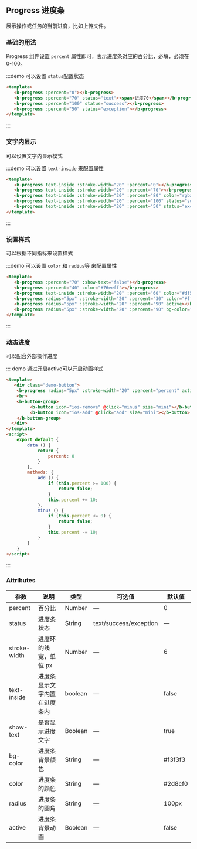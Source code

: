 ## Progress 进度条

展示操作或任务的当前进度，比如上传文件。

### 基础的用法

Progress 组件设置 `percent` 属性即可，表示进度条对应的百分比，必填，必须在 0-100。

:::demo 可以设置 `status`配置状态
```html
<template>
   <b-progress :percent="0"></b-progress>
   <b-progress :percent="70" status="text"><span>进度70</span></b-progress>
   <b-progress :percent="100" status="success"></b-progress>
   <b-progress :percent="50" status="exception"></b-progress>
</template>
```
:::

### 文字内显示

可以设置文字内显示模式

:::demo 可以设置 `text-inside` 来配置属性
```html
<template>
   <b-progress text-inside :stroke-width="20" :percent="0"></b-progress>
   <b-progress text-inside :stroke-width="20" :percent="70"></b-progress>
   <b-progress text-inside :stroke-width="20" :percent="80" color="rgba(142, 113, 199, 0.7)"></b-progress>
   <b-progress text-inside :stroke-width="20" :percent="100" status="success"></b-progress>
   <b-progress text-inside :stroke-width="20" :percent="50" status="exception"></b-progress>
</template>
```
:::

### 设置样式

可以根据不同指标来设置样式

:::demo 可以设置 `color` 和 `radius`等 来配置属性
```html
<template>
   <b-progress :percent="70" :show-text="false"></b-progress>
   <b-progress :percent="40" color="#76eeff"></b-progress>
   <b-progress text-inside :stroke-width="20" :percent="60" color="#df52ff"></b-progress>
   <b-progress radius="5px" :stroke-width="20" :percent="30" color="#ffcf2f"></b-progress>
   <b-progress radius="5px" :stroke-width="20" :percent="90" active></b-progress>
   <b-progress radius="5px" :stroke-width="20" :percent="90" bg-color="#fff"></b-progress>
</template>
```
:::

### 动态进度

可以配合外部操作进度

::: demo 通过开启active可以开启动画样式
```html  
<template>
   <div class="demo-button">
    <b-progress radius="5px" :stroke-width="20" :percent="percent" active  color="#ff86d8"></b-progress>
    <br>
    <b-button-group>
         <b-button icon="ios-remove" @click="minus" size="mini"></b-button>
         <b-button icon="ios-add" @click="add" size="mini"></b-button>
    </b-button-group>
  </div>
</template>
<script>
    export default {
        data () {
            return {
                percent: 0
            }
        },
        methods: {
            add () {
                if (this.percent >= 100) {
                    return false;
                }
                this.percent += 10;
            },
            minus () {
                if (this.percent <= 0) {
                    return false;
                }
                this.percent -= 10;
            }
        }
    }
</script>
```
:::

### Attributes

| 参数      | 说明    | 类型      | 可选值       | 默认值   |
|---------- |-------- |---------- |-------------  |-------- |
| percent     | 百分比   | Number  |    —         |   0   |
| status   |  进度条状态   | String  |   text/success/exception   |  —    |
| stroke-width   |  进度环的线宽，单位 px   | Number  |   —   | 6   |
| text-inside  |  进度条显示文字内置在进度条内  | boolean  |   —   |  false   |
| show-text |  是否显示进度文字   | Boolean  |   —   |  true   |
| bg-color |  进度条背景颜色   | String  |   —   |  #f3f3f3   |
| color  |  进度条的颜色   | String  |   —   |  #2d8cf0   |
| radius |  进度条的圆角   | String  |   —   |  100px   |
| active |  进度条背景动画   | Boolean  |   —   |  false   |
